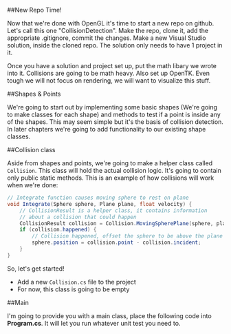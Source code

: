 ##New Repo Time!

Now that we're done with OpenGL it's time to start a new repo on github. Let's call this one "CollisionDetection". Make the repo, clone it, add the appropriate .gitignore, commit the changes. Make a new Visual Studio solution, inside the cloned repo. The solution only needs to have 1 project in it.

Once you have a solution and project set up, put the math libary we wrote into it. Collisions are going to be math heavy. Also set up OpenTK. Even tough we will not focus on rendering, we will want to visualize this stuff.

##Shapes & Points

We're going to start out by implementing some basic shapes (We're going to make classes for each shape) and methods to test if a point is inside any of the shapes. This may seem simple but it's the basis of collision detection. In later chapters we're going to add functionality to our existing shape classes.

##Collision class
 
Aside from shapes and points, we're going to make a helper class called ```Collision```. This class will hold the actual collision logic. It's going to contain only public static methods. This is an example of how collisions will work when we're done:

```cs
// Integrate function causes moving sphere to rest on plane
void Integrate(Sphere sphere, Plane plane, float velocity) {
    // CollisionResult is a helper class, it contains information
    // about a collision that could happen
    CollisionResult collision = Collision.MovingSpherePlane(sphere, plane, velocity);
    if (collision.happened) {
        // Collision happened, offset the sphere to be above the plane
        sphere.position = collision.point - collision.incident;
    }
}
```

So, let's get started!

* Add a new ```Collision.cs``` file to the project
* For now, this class is going to be empty

##Main

I'm going to provide you with a main class, place the following code into __Program.cs__. It will let you run whatever unit test you need to.